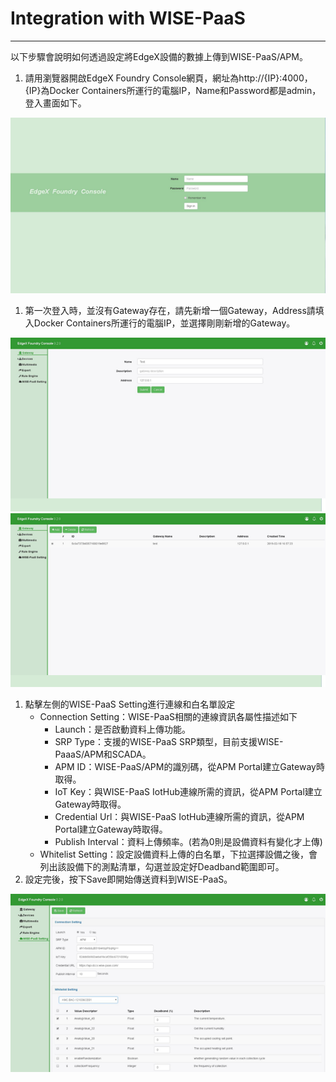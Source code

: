 # Integration with WISE-PaaS

---

以下步驟會說明如何透過設定將EdgeX設備的數據上傳到WISE-PaaS/APM。

1. 請用瀏覽器開啟EdgeX Foundry Console網頁，網址為http://{IP}:4000，{IP}為Docker Containers所運行的電腦IP，Name和Password都是admin，登入畫面如下。

![](/assets/login.png)

1. 第一次登入時，並沒有Gateway存在，請先新增一個Gateway，Address請填入Docker Containers所運行的電腦IP，並選擇剛剛新增的Gateway。

![](/assets/gateway1.png)  
![](/assets/gateway2.png)

1. 點擊左側的WISE-PaaS Setting進行連線和白名單設定
   * Connection Setting：WISE-PaaS相關的連線資訊各屬性描述如下
     * Launch：是否啟動資料上傳功能。
     * SRP Type：支援的WISE-PaaS SRP類型，目前支援WISE-PaaaS/APM和SCADA。
     * APM ID：WISE-PaaS/APM的識別碼，從APM Portal建立Gateway時取得。
     * IoT Key：與WISE-PaaS IotHub連線所需的資訊，從APM Portal建立Gateway時取得。
     * Credential Url：與WISE-PaaS IotHub連線所需的資訊，從APM Portal建立Gateway時取得。
     * Publish Interval：資料上傳頻率。\(若為0則是設備資料有變化才上傳\)
   * Whitelist Setting：設定設備資料上傳的白名單，下拉選擇設備之後，會列出該設備下的測點清單，勾選並設定好Deadband範圍即可。
2. 設定完後，按下Save即開始傳送資料到WISE-PaaS。

![](/assets/complete.png)

